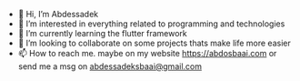 - 👋 Hi, I’m Abdessadek
- 👀 I’m interested in everything related to programming and technologies
- 🌱 I’m currently learning the flutter framework
- 💞️ I’m looking to collaborate on some projects thats make life more easier
- 📫 How to reach me. maybe on my website https://abdosbaai.com or send me a msg on abdessadeksbaai@gmail.com
